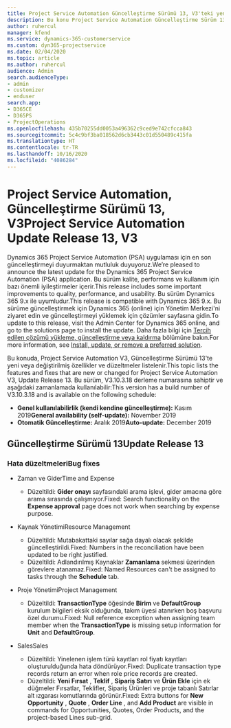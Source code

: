 ```yaml
---
title: Project Service Automation Güncelleştirme Sürümü 13, V3'teki yenilikler veya değişiklikler
description: Bu konu Project Service Automation Güncelleştirme Sürüm 13, V3'teki yenilikler hakkında bilgi sağlar.
author: ruhercul
manager: kfend
ms.service: dynamics-365-customerservice
ms.custom: dyn365-projectservice
ms.date: 02/04/2020
ms.topic: article
ms.author: ruhercul
audience: Admin
search.audienceType:
- admin
- customizer
- enduser
search.app:
- D365CE
- D365PS
- ProjectOperations
ms.openlocfilehash: 435b70255dd0053a496362c9ced9e742cfcca843
ms.sourcegitcommit: 5c4c9bf3ba018562d6cb3443c01d550489c415fa
ms.translationtype: HT
ms.contentlocale: tr-TR
ms.lasthandoff: 10/16/2020
ms.locfileid: "4086284"
---
```

# <a name="project-service-automation-update-release-13-v3"></a><span data-ttu-id="fd6db-103">Project Service Automation, Güncelleştirme Sürümü 13, V3</span><span class="sxs-lookup"><span data-stu-id="fd6db-103">Project Service Automation Update Release 13, V3</span></span>
<span data-ttu-id="fd6db-104">Dynamics 365 Project Service Automation (PSA) uygulaması için en son güncelleştirmeyi duyurmaktan mutluluk duyuyoruz.</span><span class="sxs-lookup"><span data-stu-id="fd6db-104">We’re pleased to announce the latest update for the Dynamics 365 Project Service Automation (PSA) application.</span></span> <span data-ttu-id="fd6db-105">Bu sürüm kalite, performans ve kullanım için bazı önemli iyileştirmeler içerir.</span><span class="sxs-lookup"><span data-stu-id="fd6db-105">This release includes some important improvements to quality, performance, and usability.</span></span> <span data-ttu-id="fd6db-106">Bu sürüm Dynamics 365 9.x ile uyumludur.</span><span class="sxs-lookup"><span data-stu-id="fd6db-106">This release is compatible with Dynamics 365 9.x.</span></span> <span data-ttu-id="fd6db-107">Bu sürüme güncelleştirmek için Dynamics 365 (online) için Yönetim Merkezi'ni ziyaret edin ve güncelleştirmeyi yüklemek için çözümler sayfasına gidin.</span><span class="sxs-lookup"><span data-stu-id="fd6db-107">To update to this release, visit the Admin Center for Dynamics 365 online, and go to the solutions page to install the update.</span></span> <span data-ttu-id="fd6db-108">Daha fazla bilgi için [Tercih edilen çözümü yükleme, güncelleştirme veya kaldırma](https://docs.microsoft.com/power-platform/admin/install-remove-preferred-solution) bölümüne bakın.</span><span class="sxs-lookup"><span data-stu-id="fd6db-108">For more information, see [Install, update, or remove a preferred solution](https://docs.microsoft.com/power-platform/admin/install-remove-preferred-solution).</span></span>

<span data-ttu-id="fd6db-109">Bu konuda, Project Service Automation V3, Güncelleştirme Sürümü 13'te yeni veya değiştirilmiş özellikler ve düzeltmeler listelenir.</span><span class="sxs-lookup"><span data-stu-id="fd6db-109">This topic lists the features and fixes that are new or changed for Project Service Automation V3, Update Release 13.</span></span> <span data-ttu-id="fd6db-110">Bu sürüm, V3.10.3.18 derleme numarasına sahiptir ve aşağıdaki zamanlamada kullanılabilir:</span><span class="sxs-lookup"><span data-stu-id="fd6db-110">This version has a build number of V3.10.3.18 and is available on the following schedule:</span></span>

- <span data-ttu-id="fd6db-111">**Genel kullanılabilirlik (kendi kendine güncelleştirme):** Kasım 2019</span><span class="sxs-lookup"><span data-stu-id="fd6db-111">**General availability (self-update):** November 2019</span></span>
- <span data-ttu-id="fd6db-112">**Otomatik Güncelleştirme:** Aralık 2019</span><span class="sxs-lookup"><span data-stu-id="fd6db-112">**Auto-update:** December 2019</span></span>


## <a name="update-release-13"></a><span data-ttu-id="fd6db-113">Güncelleştirme Sürümü 13</span><span class="sxs-lookup"><span data-stu-id="fd6db-113">Update Release 13</span></span> 

### <a name="bug-fixes"></a><span data-ttu-id="fd6db-114">Hata düzeltmeleri</span><span class="sxs-lookup"><span data-stu-id="fd6db-114">Bug fixes</span></span>

- <span data-ttu-id="fd6db-115">Zaman ve Gider</span><span class="sxs-lookup"><span data-stu-id="fd6db-115">Time and Expense</span></span>

     - <span data-ttu-id="fd6db-116">Düzeltildi: **Gider onayı** sayfasındaki arama işlevi, gider amacına göre arama sırasında çalışmıyor.</span><span class="sxs-lookup"><span data-stu-id="fd6db-116">Fixed: Search functionality on the **Expense approval** page does not work when searching by expense purpose.</span></span>

- <span data-ttu-id="fd6db-117">Kaynak Yönetimi</span><span class="sxs-lookup"><span data-stu-id="fd6db-117">Resource Management</span></span>

     - <span data-ttu-id="fd6db-118">Düzeltildi: Mutabakattaki sayılar sağa dayalı olacak şekilde güncelleştirildi.</span><span class="sxs-lookup"><span data-stu-id="fd6db-118">Fixed: Numbers in the reconciliation have been updated to be right justified.</span></span>
     - <span data-ttu-id="fd6db-119">Düzeltildi: Adlandırılmış Kaynaklar **Zamanlama** sekmesi üzerinden görevlere atanamaz.</span><span class="sxs-lookup"><span data-stu-id="fd6db-119">Fixed: Named Resources can't be assigned to tasks through the **Schedule** tab.</span></span>

- <span data-ttu-id="fd6db-120">Proje Yönetimi</span><span class="sxs-lookup"><span data-stu-id="fd6db-120">Project Management</span></span>

     - <span data-ttu-id="fd6db-121">Düzeltildi: **TransactionType** öğesinde **Birim** ve **DefaultGroup** kurulum bilgileri eksik olduğunda, takım üyesi atanırken boş başvuru özel durumu.</span><span class="sxs-lookup"><span data-stu-id="fd6db-121">Fixed: Null reference exception when assigning team member when the **TransactionType** is missing setup information for **Unit** and **DefaultGroup**.</span></span>

- <span data-ttu-id="fd6db-122">Sales</span><span class="sxs-lookup"><span data-stu-id="fd6db-122">Sales</span></span>

     - <span data-ttu-id="fd6db-123">Düzeltildi: Yinelenen işlem türü kayıtları rol fiyatı kayıtları oluşturulduğunda hata döndürüyor.</span><span class="sxs-lookup"><span data-stu-id="fd6db-123">Fixed: Duplicate transaction type records return an error when role price records are created.</span></span>
     - <span data-ttu-id="fd6db-124">Düzeltildi: **Yeni Fırsat** , **Teklif** , **Sipariş Satırı** ve **Ürün Ekle** için ek düğmeler Fırsatlar, Teklifler, Sipariş Ürünleri ve proje tabanlı Satırlar alt ızgarası komutlarında görünür.</span><span class="sxs-lookup"><span data-stu-id="fd6db-124">Fixed: Extra buttons for **New Opportunity** , **Quote** , **Order Line** , and **Add Product** are visible in commands for Opportunities, Quotes, Order Products, and the project-based Lines sub-grid.</span></span>


